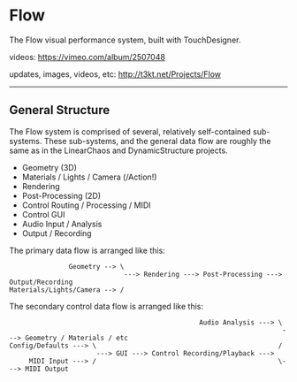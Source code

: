 # Flow

The Flow visual performance system, built with TouchDesigner.


videos:
https://vimeo.com/album/2507048

updates, images, videos, etc:
http://t3kt.net/Projects/Flow

-------------

## General Structure
The Flow system is comprised of several, relatively self-contained sub-systems. These sub-systems, and the general data flow are roughly the same as in the LinearChaos and DynamicStructure projects.
* Geometry (3D)
* Materials / Lights / Camera (/Action!)
* Rendering
* Post-Processing (2D)
* Control Routing / Processing / MIDI
* Control GUI
* Audio Input / Analysis
* Output / Recording

The primary data flow is arranged like this:
```
               Geometry --> \
                             ---> Rendering ---> Post-Processing ---> Output/Recording
Materials/Lights/Camera --> /
```

The secondary control data flow is arranged like this:
```
                                                Audio Analysis ---> \
                                                                     ---> Geometry / Materials / etc
Config/Defaults ---> \                                              /
                      ---> GUI ---> Control Recording/Playback --->
     MIDI Input ---> /                                              \---> MIDI Output
                                                   
                               
```

## 



